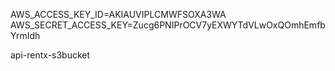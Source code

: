 AWS_ACCESS_KEY_ID=AKIAUVIPLCMWFSOXA3WA
AWS_SECRET_ACCESS_KEY=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

api-rentx-s3bucket